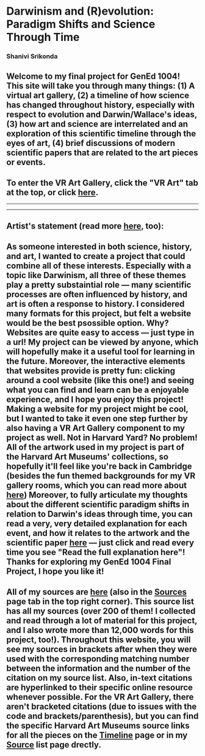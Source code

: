 # Darwinism and (R)evolution: Paradigm Shifts and Science Through Time
### Shanivi Srikonda
## Welcome to my final project for GenEd 1004! This site will take you through many things: (1) A virtual art gallery, (2) a timeline of how science has changed throughout history, especially with respect to evolution and Darwin/Wallace's ideas, (3) how art and science are interrelated and an exploration of this scientific timeline through the eyes of art, (4) brief discussions of modern scientific papers that are related to the art pieces or events.

## To enter the VR Art Gallery, click the "VR Art" tab at the top, or click [here](https://shanivi.github.io/paradigmshifts/another-page-science.html).

***
***

## Artist's statement (read more [here](https://shanivi.github.io/paradigmshifts/another-page-cs.html), too):

## As someone interested in both science, history, and art, I wanted to create a project that could combine all of these interests. Especially with a topic like Darwinism, all three of these themes play a pretty substaintial role — many scientific processes are often influenced by history, and art is often a response to history. I considered many formats for this project, but felt a website would be the best psossible option. Why? Websites are quite easy to access — just type in a url! My project can be viewed by anyone, which will hopefully make it a useful tool for learning in the future. Moreover, the interactive elements that websites provide is pretty fun: clicking around a cool website (like this one!) and seeing what you can find and learn can be a enjoyable experience, and I hope you enjoy this project! Making a website for my project might be cool, but I wanted to take it even one step further by also having a VR Art Gallery component to my project as well. Not in Harvard Yard? No problem! All of the artwork used in my project is part of the Harvard Art Museums' collections, so hopefully it'll feel like you're back in Cambridge (besides the fun themed backgrounds for my VR gallery rooms, which you can read more about [here](https://shanivi.github.io/paradigmshifts/another-page-art.html)) Moreover, to fully articulate my thoughts about the different scientific paradigm shifts in relation to Darwin's ideas through time, you can read a very, very detailed explanation for each event, and how it relates to the artwork and the scientific paper [here](https://shanivi.github.io/paradigmshifts/another-page-cs.html) — just click and read every time you see "Read the full explanation here"! Thanks for exploring my GenEd 1004 Final Project, I hope you like it!

## All of my sources are [here](https://shanivi.github.io/paradigmshifts/sources.html) (also in the [Sources](https://shanivi.github.io/paradigmshifts/sources.html) page tab in the top right corner). This source list has all my sources (over 200 of them! I collected and read through a lot of material for this project, and I also wrote more than 12,000 words for this project, too!). Throughout this website, you will see my sources in brackets after when they were used with the corresponding matching number between the information and the number of the citation on my source list. Also, in-text citations are hyperlinked to their specific online resource whenever possible. For the VR Art Gallery, there aren't bracketed citations (due to issues with the code and brackets/parenthesis), but you can find the specific Harvard Art Museums source links for all the pieces on the [Timeline](https://shanivi.github.io/paradigmshifts/another-page-cs.html) page or in my [Source](https://shanivi.github.io/paradigmshifts/sources.html) list page drectly. 


